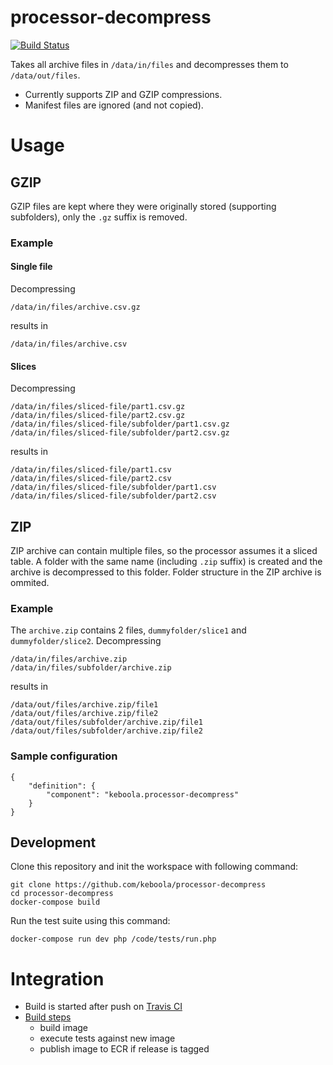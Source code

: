 # processor-decompress

[![Build Status](https://travis-ci.org/keboola/processor-decompress.svg?branch=master)](https://travis-ci.org/keboola/processor-decompress)

Takes all archive files in `/data/in/files` and decompresses them to `/data/out/files`. 

 - Currently supports ZIP and GZIP compressions.
 - Manifest files are ignored (and not copied).
   
# Usage

## GZIP

GZIP files are kept where they were originally stored (supporting subfolders), only the `.gz` suffix is removed.

### Example

#### Single file

Decompressing
```
/data/in/files/archive.csv.gz
```
results in 
```
/data/in/files/archive.csv
```

#### Slices
Decompressing
```
/data/in/files/sliced-file/part1.csv.gz
/data/in/files/sliced-file/part2.csv.gz
/data/in/files/sliced-file/subfolder/part1.csv.gz
/data/in/files/sliced-file/subfolder/part2.csv.gz

```
results in 
```
/data/in/files/sliced-file/part1.csv
/data/in/files/sliced-file/part2.csv
/data/in/files/sliced-file/subfolder/part1.csv
/data/in/files/sliced-file/subfolder/part2.csv
```

## ZIP

ZIP archive can contain multiple files, so the processor assumes it a sliced table. 
A folder with the same name (including `.zip` suffix) is created and the archive is decompressed to this folder.
Folder structure in the ZIP archive is ommited.

### Example
The `archive.zip` contains 2 files, `dummyfolder/slice1` and `dummyfolder/slice2`. Decompressing 
```
/data/in/files/archive.zip
/data/in/files/subfolder/archive.zip
```
results in
```
/data/out/files/archive.zip/file1
/data/out/files/archive.zip/file2
/data/out/files/subfolder/archive.zip/file1
/data/out/files/subfolder/archive.zip/file2

```

### Sample configuration

```
{
    "definition": {
        "component": "keboola.processor-decompress"
    }
}

```

## Development
 
Clone this repository and init the workspace with following command:

```
git clone https://github.com/keboola/processor-decompress
cd processor-decompress
docker-compose build
```

Run the test suite using this command:

```
docker-compose run dev php /code/tests/run.php
```
 
# Integration
 - Build is started after push on [Travis CI](https://travis-ci.org/keboola/processor-decompress)
 - [Build steps](https://github.com/keboola/processor-decompress/blob/master/.travis.yml)
   - build image
   - execute tests against new image
   - publish image to ECR if release is tagged
